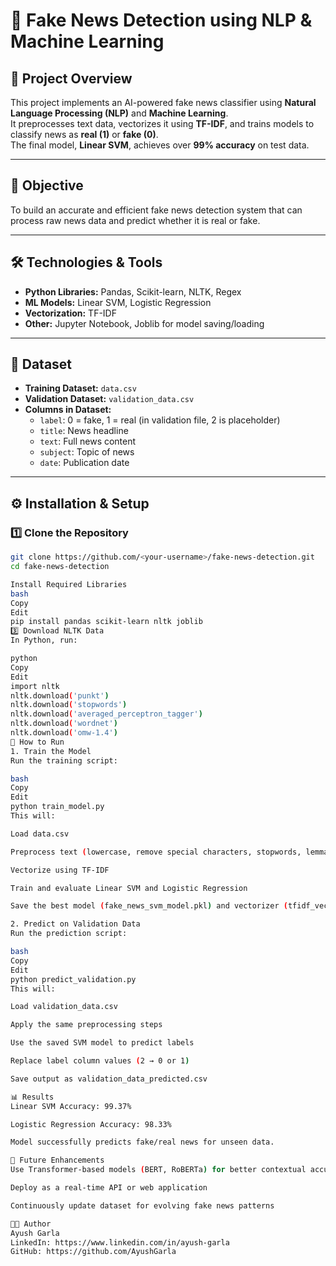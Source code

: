 # 📰 Fake News Detection using NLP & Machine Learning

## 📌 Project Overview
This project implements an AI-powered fake news classifier using **Natural Language Processing (NLP)** and **Machine Learning**.  
It preprocesses text data, vectorizes it using **TF-IDF**, and trains models to classify news as **real (1)** or **fake (0)**.  
The final model, **Linear SVM**, achieves over **99% accuracy** on test data.

---

## 🎯 Objective
To build an accurate and efficient fake news detection system that can process raw news data and predict whether it is real or fake.

---

## 🛠️ Technologies & Tools
- **Python Libraries:** Pandas, Scikit-learn, NLTK, Regex
- **ML Models:** Linear SVM, Logistic Regression
- **Vectorization:** TF-IDF
- **Other:** Jupyter Notebook, Joblib for model saving/loading

---

## 📂 Dataset
- **Training Dataset:** `data.csv`
- **Validation Dataset:** `validation_data.csv`
- **Columns in Dataset:**
  - `label`: 0 = fake, 1 = real (in validation file, 2 is placeholder)
  - `title`: News headline
  - `text`: Full news content
  - `subject`: Topic of news
  - `date`: Publication date

---

## ⚙️ Installation & Setup

### 1️⃣ Clone the Repository
```bash
git clone https://github.com/<your-username>/fake-news-detection.git
cd fake-news-detection

Install Required Libraries
bash
Copy
Edit
pip install pandas scikit-learn nltk joblib
3️⃣ Download NLTK Data
In Python, run:

python
Copy
Edit
import nltk
nltk.download('punkt')
nltk.download('stopwords')
nltk.download('averaged_perceptron_tagger')
nltk.download('wordnet')
nltk.download('omw-1.4')
🚀 How to Run
1. Train the Model
Run the training script:

bash
Copy
Edit
python train_model.py
This will:

Load data.csv

Preprocess text (lowercase, remove special characters, stopwords, lemmatization)

Vectorize using TF-IDF

Train and evaluate Linear SVM and Logistic Regression

Save the best model (fake_news_svm_model.pkl) and vectorizer (tfidf_vectorizer.pkl)

2. Predict on Validation Data
Run the prediction script:

bash
Copy
Edit
python predict_validation.py
This will:

Load validation_data.csv

Apply the same preprocessing steps

Use the saved SVM model to predict labels

Replace label column values (2 → 0 or 1)

Save output as validation_data_predicted.csv

📊 Results
Linear SVM Accuracy: 99.37%

Logistic Regression Accuracy: 98.33%

Model successfully predicts fake/real news for unseen data.

📌 Future Enhancements
Use Transformer-based models (BERT, RoBERTa) for better contextual accuracy

Deploy as a real-time API or web application

Continuously update dataset for evolving fake news patterns

👨‍💻 Author
Ayush Garla
LinkedIn: https://www.linkedin.com/in/ayush-garla
GitHub: https://github.com/AyushGarla